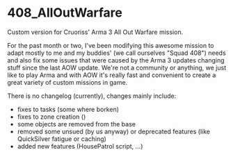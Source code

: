 # 408_AllOutWarfare
Custom version for Cruoriss' Arma 3 All Out Warfare mission.

For the past month or two, I've been modifying this awesome mission to adapt mostly to me and my buddies' (we call ourselves "Squad 408") needs and also fix some issues that were caused by the Arma 3 updates changing stuff since the last AOW update. We're not a community or anything, we just like to play Arma and with AOW it's really fast and convenient to create a great variety of custom missions in game.

There is no changelog (currently), changes mainly include:
 - fixes to tasks (some where borken)
 - fixes to zone creation ()
 - some objects are removed from the base
 - removed some unsued (by us anyway) or deprecated features (like QuickSilver fatigue or caching)
 - added new features (HousePatrol script, ...)

